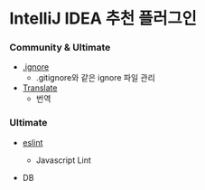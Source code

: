 # IntelliJ IDEA 추천 플러그인

### Community & Ultimate

* [.ignore](https://plugins.jetbrains.com/plugin/7495--ignore)
  * .gitignore와 같은 ignore 파일 관리
* [Translate]()
  * 번역

### Ultimate

* [eslint](https://plugins.jetbrains.com/plugin/7494-eslint)
  * Javascript Lint

* DB